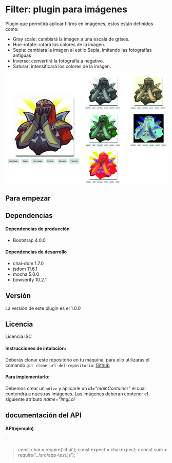 # Filter: plugin para imágenes

Plugin que permitirá aplicar filtros en imágenes, estos están definidos como:

+ Gray scale: cambiará la imagen a una escala de grises.
+ Hue-rotate: rotará los colores de la imágen.
+ Sepia: cambiará la imagen al estilo Sepia, imitando las fotografías antiguas
+ Inverso: convertirá la fotografía a negativo.
+ Saturar: intensificará los colores de la imágen.

![Filter](assets/img/filter_muestra.jpg)

## Para empezar

## Dependencias
#### Dependencias de producción
+ Bootstrap 4.0.0

#### Dependencias de desarrollo
+ chai-dom 1.7.0
+ jsdom 11.6.1
+ mocha 5.0.0
+ bowserify 10.2.1

## Versión 
La versión de este plugin es el 1.0.0

## Licencia
Licencia ISC

#### Instrucciones de intalación: 
Deberás clonar este repositorio en tu máquina, para ello utilizarás el comando `git clone url-del-repositorio`: 
 [Github](https://github.com/gvillablanca/filter-library.git)
 
#### Para implementarlo:
Debemos crear un `<div>` y aplicarle un *id="mainContainer"*  el cual contendrá a nuestras imágenes. Las imágenes deberan contener el siguiente atributo *name="imgLol* 
 
## documentación del API

#### API(ejemplo)
`
>const chai = require('chai');
>const expect = chai.expect;
c>onst sum = require('../src/app-test.js');
`
